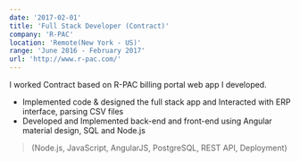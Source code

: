 ```yaml
---
date: '2017-02-01'
title: 'Full Stack Developer​ (Contract)'
company: 'R-PAC'
location: 'Remote(New York - US)'
range: 'June 2016 - February 2017'
url: 'http://www.r-pac.com/'
---
```


I worked Contract based on R-PAC billing portal web app I developed.

- Implemented code & designed the full stack app and Interacted with ERP interface, parsing CSV files
- Developed and Implemented back-end and front-end using Angular material design, SQL and Node.js

> (Node.js, JavaScript, AngularJS, PostgreSQL, REST API, Deployment)
